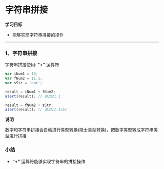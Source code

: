 # 字符串拼接

**学习目标**

- 能够实现字符串拼接的操作

------

### 1、字符串拼接

字符串拼接使用: **"+"** 运算符

```js
var iNum1 = 10;
var fNum2 = 11.1;
var sStr = 'abc';

result = iNum1 + fNum2;
alert(result); // 弹出21.1

result = fNum2 + sStr;
alert(result); // 弹出11.1abc
```

**说明**

数字和字符串拼接会自动进行类型转换(隐士类型转换)，把数字类型转成字符串类型进行拼接

### 小结

- **"+"** 运算符能够实现字符串的拼接操作